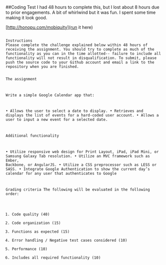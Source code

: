 ##Coding Test
I had 48 hours to complete this, but I lost about 8 hours due to prior engagements.  A bit of whirlwind but it was fun. I spent some time making it look good.

[http://honopu.com/mobiquity](run it here)

<code>
Instructions
Please complete the challenge explained below within 48 hours of receiving the assignment. You should try to complete as much of the functionality as you can in the time allotted-- failure to include all functionality will not result in disqualification. To submit, please push the source code to your Github account and email a link to the repository when you are finished.

The assignment

Write a simple Google Calendar app that:

•	Allows the user to select a date to display.
•	Retrieves and displays the list of events for a hard-coded user account.
•	Allows a user to input a new event for a selected date.

Additional functionality

•	Utilize responsive web design for Print Layout, iPad, iPad Mini, or Samsung Galaxy Tab resolution.
•	Utilize an MVC framework such as Ember, Backbone, or AngularJS.
•	Utilize a CSS preprocessor such as LESS or SASS.
•	Integrate Google Authentication to show the current day’s calendar for any user that authenticates to Google

Grading criteria
The following will be evaluated in the following order:
1.	Code quality (40)
2.	Code organization (15)
3.	Functions as expected (15)
4.	Error handling / Negative test cases considered (10)
5.	Performance (10)
6.	Includes all required functionality (10)
</code>
